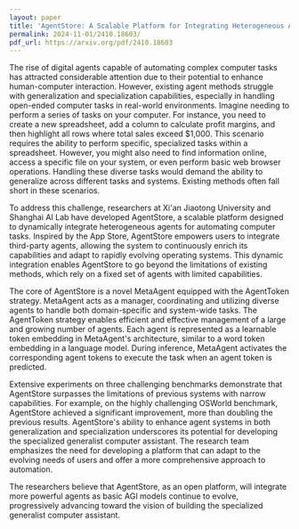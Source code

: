 ```yaml
---
layout: paper
title: 'AgentStore: A Scalable Platform for Integrating Heterogeneous Agents as Specialized Generalist Computer Assistants'
permalink: 2024-11-01/2410.18603/
pdf_url: https://arxiv.org/pdf/2410.18603
---
```


The rise of digital agents capable of automating complex computer tasks has attracted considerable attention due to their potential to enhance human-computer interaction. However, existing agent methods struggle with generalization and specialization capabilities, especially in handling open-ended computer tasks in real-world environments. Imagine needing to perform a series of tasks on your computer. For instance, you need to create a new spreadsheet, add a column to calculate profit margins, and then highlight all rows where total sales exceed $1,000. This scenario requires the ability to perform specific, specialized tasks within a spreadsheet. However, you might also need to find information online, access a specific file on your system, or even perform basic web browser operations. Handling these diverse tasks would demand the ability to generalize across different tasks and systems. Existing methods often fall short in these scenarios.

To address this challenge, researchers at Xi'an Jiaotong University and Shanghai AI Lab have developed AgentStore, a scalable platform designed to dynamically integrate heterogeneous agents for automating computer tasks. Inspired by the App Store, AgentStore empowers users to integrate third-party agents, allowing the system to continuously enrich its capabilities and adapt to rapidly evolving operating systems. This dynamic integration enables AgentStore to go beyond the limitations of existing methods, which rely on a fixed set of agents with limited capabilities.

The core of AgentStore is a novel MetaAgent equipped with the AgentToken strategy. MetaAgent acts as a manager, coordinating and utilizing diverse agents to handle both domain-specific and system-wide tasks. The AgentToken strategy enables efficient and effective management of a large and growing number of agents. Each agent is represented as a learnable token embedding in MetaAgent's architecture, similar to a word token embedding in a language model. During inference, MetaAgent activates the corresponding agent tokens to execute the task when an agent token is predicted. 

Extensive experiments on three challenging benchmarks demonstrate that AgentStore surpasses the limitations of previous systems with narrow capabilities. For example, on the highly challenging OSWorld benchmark, AgentStore achieved a significant improvement, more than doubling the previous results. AgentStore's ability to enhance agent systems in both generalization and specialization underscores its potential for developing the specialized generalist computer assistant.  The research team emphasizes the need for developing a platform that can adapt to the evolving needs of users and offer a more comprehensive approach to automation.

The researchers believe that AgentStore, as an open platform, will integrate more powerful agents as basic AGI models continue to evolve, progressively advancing toward the vision of building the specialized generalist computer assistant.